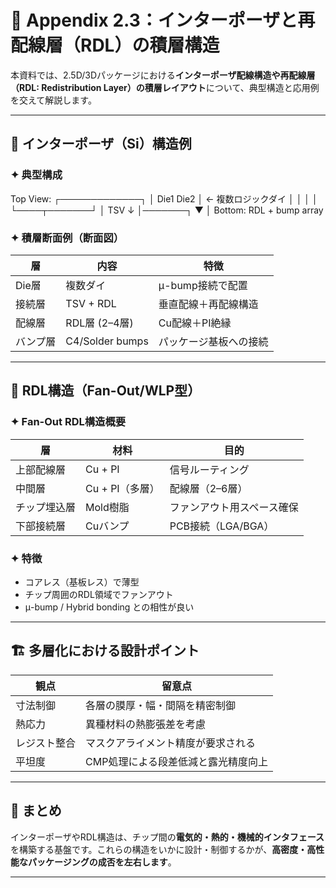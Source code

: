 # 📘 Appendix 2.3：インターポーザと再配線層（RDL）の積層構造

本資料では、2.5D/3Dパッケージにおける**インターポーザ配線構造や再配線層（RDL: Redistribution Layer）の積層レイアウト**について、典型構造と応用例を交えて解説します。

---

## 🧩 インターポーザ（Si）構造例

### ✦ 典型構成
Top View:
┌─────────────┐
│  Die1  Die2 │ ← 複数ロジックダイ
│   │     │   │
└────┬───────┘
     │  TSV  ↓
     │───────┐
     ▼       │
Bottom: RDL + bump array

### ✦ 積層断面例（断面図）

| 層 | 内容 | 特徴 |
|----|------|------|
| Die層 | 複数ダイ | μ-bump接続で配置 |
| 接続層 | TSV + RDL | 垂直配線＋再配線構造 |
| 配線層 | RDL層 (2–4層) | Cu配線＋PI絶縁 |
| バンプ層 | C4/Solder bumps | パッケージ基板への接続 |

---

## 🔄 RDL構造（Fan-Out/WLP型）

### ✦ Fan-Out RDL構造概要

| 層 | 材料 | 目的 |
|----|------|------|
| 上部配線層 | Cu + PI | 信号ルーティング |
| 中間層 | Cu + PI（多層） | 配線層（2–6層） |
| チップ埋込層 | Mold樹脂 | ファンアウト用スペース確保 |
| 下部接続層 | Cuバンプ | PCB接続（LGA/BGA） |

### ✦ 特徴

- コアレス（基板レス）で薄型
- チップ周囲のRDL領域でファンアウト
- μ-bump / Hybrid bonding との相性が良い

---

## 🏗️ 多層化における設計ポイント

| 観点 | 留意点 |
|------|--------|
| 寸法制御 | 各層の膜厚・幅・間隔を精密制御 |
| 熱応力 | 異種材料の熱膨張差を考慮 |
| レジスト整合 | マスクアライメント精度が要求される |
| 平坦度 | CMP処理による段差低減と露光精度向上 |

---

## 📌 まとめ

インターポーザやRDL構造は、チップ間の**電気的・熱的・機械的インタフェース**を構築する基盤です。これらの構造をいかに設計・制御するかが、**高密度・高性能なパッケージングの成否を左右します**。

---
